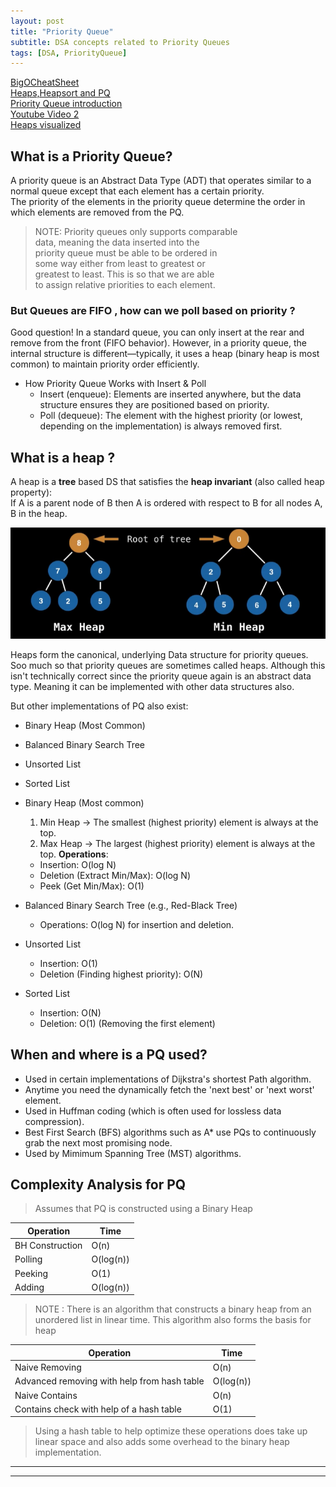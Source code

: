 ```yaml
---
layout: post
title: "Priority Queue"
subtitle: DSA concepts related to Priority Queues
tags: [DSA, PriorityQueue]
---
```


[BigOCheatSheet](https://www.bigocheatsheet.com/)    
[Heaps,Heapsort and PQ](https://youtu.be/pLIajuc31qk)       
[Priority Queue introduction](https://youtu.be/wptevk0bshY?list=PLDV1Zeh2NRsB6SWUrDFW2RmDotAfPbeHu)         
[Youtube Video 2](https://youtu.be/EoisnPvUkOA?list=PLDV1Zeh2NRsB6SWUrDFW2RmDotAfPbeHu)     
[Heaps visualized](https://youtu.be/XycnarZEBvQ)

## What is a Priority Queue?	

A priority queue is an Abstract Data Type (ADT) that operates similar to a normal queue except that each element has a certain priority.      
The priority of the elements in the	
priority queue determine the order in which	
elements are removed from the PQ.	    

> NOTE: Priority queues only supports comparable	
data, meaning the data inserted into the	
priority queue must be able to be ordered in	
some way either from least to greatest or	
greatest to least. This is so that we are able	
to assign relative priorities to each element.	

### But Queues are FIFO , how can we poll based on priority ?

Good question! In a standard queue, you can only insert at the rear and remove from the front (FIFO behavior). However, in a priority queue, the internal structure is different—typically, it uses a heap (binary heap is most common) to maintain priority order efficiently.         

- How Priority Queue Works with Insert & Poll
    - Insert (enqueue): Elements are inserted anywhere, but the data structure ensures they are positioned based on priority.
    - Poll (dequeue): The element with the highest priority (or lowest, depending on the implementation) is always removed first.


## What is a heap ?

A heap is a **tree** based DS that satisfies the **heap invariant** (also called heap property):        
If A is a parent node of B then A is ordered with respect to B for all nodes A, B in the heap.	

![picture 1](../assets/2025-03-17-priority-queue/heap.png)  

<span class="color-orange">
Heaps form the canonical, underlying Data structure for priority queues. Soo much so that priority queues are sometimes called heaps. Although this isn't technically correct since the priority queue again is an abstract data type. Meaning it can be implemented with other data structures also.     
</span>  

But other implementations of PQ also exist:

- Binary Heap (Most Common)
- Balanced Binary Search Tree
- Unsorted List
- Sorted List

- Binary Heap (Most common)
    1. Min Heap → The smallest (highest priority) element is always at the top.
    2. Max Heap → The largest (highest priority) element is always at the top.
    **Operations**:
    - Insertion: O(log N)
    - Deletion (Extract Min/Max): O(log N)
    - Peek (Get Min/Max): O(1)

- Balanced Binary Search Tree (e.g., Red-Black Tree)
    - Operations: O(log N) for insertion and deletion.

- Unsorted List
    - Insertion: O(1)
    - Deletion (Finding highest priority): O(N)

- Sorted List
    - Insertion: O(N)
    - Deletion: O(1) (Removing the first element)

## When and where is a PQ used?	
- Used in certain implementations of Dijkstra's	shortest Path algorithm.	
- Anytime you need the dynamically fetch the 'next best' or 'next worst' element.	
- Used in Huffman coding (which is often used for lossless data compression).	
- Best First Search (BFS) algorithms such as A*	use PQs to continuously grab the next most promising node.  
- Used by Mimimum Spanning Tree (MST) algorithms.

## Complexity Analysis for PQ
> Assumes that PQ is constructed using a Binary Heap

Operation  | Time
----|--------
BH Construction | O(n)
Polling | O(log(n))
Peeking | O(1)
Adding | O(log(n))

> NOTE : There is an algorithm that constructs a binary heap from an unordered list in linear time. This algorithm also forms the basis for heap 

Operation  | Time
----|--------
Naive Removing | O(n)
Advanced removing with help from hash table | O(log(n))
Naive Contains | O(n)
Contains check with help of a hash table | O(1)

> Using a hash table to help optimize these operations does take up linear space and also adds some overhead to the binary heap implementation.	

------------------
------------------



